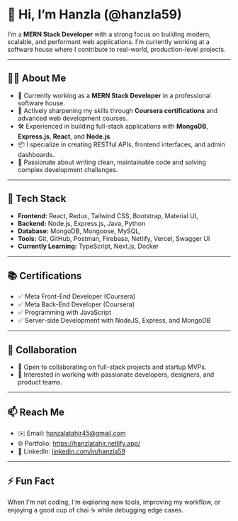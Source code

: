 # 👋 Hi, I’m Hanzla (@hanzla59)

I'm a **MERN Stack Developer** with a strong focus on building modern, scalable, and performant web applications. I’m currently working at a software house where I contribute to real-world, production-level projects.

---

## 👨‍💻 About Me

- 💼 Currently working as a **MERN Stack Developer** in a professional software house.
- 🌱 Actively sharpening my skills through **Coursera certifications** and advanced web development courses.
- 🛠️ Experienced in building full-stack applications with **MongoDB**, **Express.js**, **React**, and **Node.js**.
- 📦 I specialize in creating RESTful APIs, frontend interfaces, and admin dashboards.
- 🧪 Passionate about writing clean, maintainable code and solving complex development challenges.

---

## 🚀 Tech Stack

- **Frontend:** React, Redux, Tailwind CSS, Bootstrap, Material UI, 
- **Backend:** Node.js, Express.js, Java, Python
- **Database:** MongoDB, Mongoose, MySQL, 
- **Tools:** Git, GitHub, Postman, Firebase, Netlify, Vercel, Swagger UI
- **Currently Learning:** TypeScript, Next.js, Docker

---

## 📚 Certifications

- ✅ Meta Front-End Developer (Coursera)
- ✅ Meta Back-End Developer (Coursera)
- ✅ Programming with JavaScript
- ✅ Server-side Development with NodeJS, Express, and MongoDB

---

## 💬 Collaboration

- 💞️ Open to collaborating on full-stack projects and startup MVPs.
- 🚀 Interested in working with passionate developers, designers, and product teams.

---

## 📫 Reach Me

- ✉️ Email: hanzalatahir45@gmail.com
- 🌐 Portfolio: https://hanzlatahir.netlify.app/
- 💼 LinkedIn: [linkedin.com/in/hanzla59](https://linkedin.com/in/hanzla59)

---

## ⚡ Fun Fact

When I'm not coding, I'm exploring new tools, improving my workflow, or enjoying a good cup of chai ☕ while debugging edge cases.

<!---
hanzla59/hanzla59 is a ✨ special ✨ repository because its `README.md` (this file) appears on your GitHub profile.
You can click the Preview link to take a look at your changes.
--->

